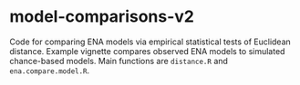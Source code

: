 # model-comparisons-v2
Code for comparing ENA models via empirical statistical tests of Euclidean distance.
Example vignette compares observed ENA models to simulated chance-based models. 
Main functions are `distance.R` and `ena.compare.model.R`.
